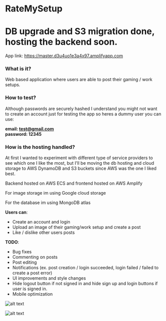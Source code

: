 # RateMySetup

# DB upgrade and S3 migration done, hosting the backend soon.

App link: https://master.d3u4uo1e3a4x97.amplifyapp.com

### What is it?

Web based application where users are able to post their gaming / work setups.

### How to test?

Although passwords are securely hashed I understand you might not want to create an account just for testing the app so heres a dummy user you can use:
</br>

<b>email: test@gmail.com</b> </br>
<b>password: 12345</b>

### How is the hosting handled?

At first I wanted to experiment with different type of service providers to see which one I like the most, but I'll be moving the db hosting and cloud storage to AWS DynamoDB and S3 buckets since AWS was the one I liked best. 

Backend hosted on AWS ECS and frontend hosted on AWS Amplify

For image storage im using Google cloud storage

For the database im using MongoDB atlas

<b>Users can</b>:
- Create an account and login
- Upload an image of their gaming/work setup and create a post
- Like / dislike other users posts

<b>TODO</b>:
- Bug fixes
- Commenting on posts
- Post editing
- Notifications (ex. post creation / login succeeded, login failed / failed to create a post error)
- UI improvements and style changes
- Hide logout button if not signed in and hide sign up and login buttons if user is signed in.
- Mobile optimization

![alt text](https://github.com/luukasmakila/RateMySetup/blob/master/rms%20ss2.png)

![alt text](https://github.com/luukasmakila/RateMySetup/blob/master/rms%20ss.png)
